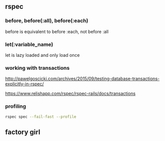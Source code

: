 ## rspec

### before, before(:all), before(:each)
before is equivalent to before :each, not before :all

### let(:variable_name)
let is lazy loaded and only load once

### working with transactions

http://pawelgoscicki.com/archives/2015/09/testing-database-transactions-explicitly-in-rspec/


https://www.relishapp.com/rspec/rspec-rails/docs/transactions

### profiling
```bash
rspec spec --fail-fast --profile
```

## factory girl
